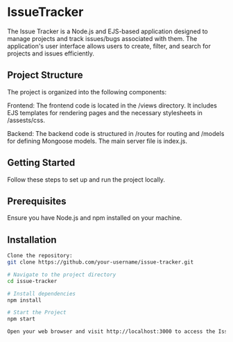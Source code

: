 # IssueTracker
The Issue Tracker is a Node.js and EJS-based application designed to manage projects and track issues/bugs associated with them. The application's user interface allows users to create, filter, and search for projects and issues efficiently.

## Project Structure
The project is organized into the following components:

Frontend: The frontend code is located in the /views directory. It includes EJS templates for rendering pages and the necessary stylesheets in /assests/css.

Backend: The backend code is structured in /routes for routing and /models for defining Mongoose models. The main server file is index.js.

## Getting Started
Follow these steps to set up and run the project locally.

## Prerequisites
Ensure you have Node.js and npm installed on your machine.

## Installation
```bash
Clone the repository:
git clone https://github.com/your-username/issue-tracker.git

# Navigate to the project directory
cd issue-tracker

# Install dependencies
npm install

# Start the Project
npm start

Open your web browser and visit http://localhost:3000 to access the Issue Tracker.

